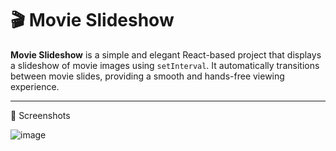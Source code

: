 # 🎬 Movie Slideshow

**Movie Slideshow** is a simple and elegant React-based project that displays a slideshow of movie images using `setInterval`. It automatically transitions between movie slides, providing a smooth and hands-free viewing experience.

---

📸 Screenshots

![image](https://github.com/user-attachments/assets/382e00a8-6bf9-4c76-9ea1-1b6bc6ce0072)
